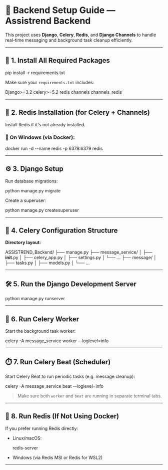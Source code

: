 # 🚀 Backend Setup Guide — Assistrend Backend

This project uses **Django**, **Celery**, **Redis**, and **Django Channels** to handle real-time messaging and background task cleanup efficiently.

---

## 📆 1. Install All Required Packages


pip install -r requirements.txt


Make sure your `requirements.txt` includes:


Django>=3.2
celery>=5.2
redis
channels
channels_redis


---

## 🔧 2. Redis Installation (for Celery + Channels)

Install Redis if it's not already installed.

### 🩟 On Windows (via Docker):


docker run -d --name redis -p 6379:6379 redis


---

## ⚙️ 3. Django Setup

Run database migrations:


python manage.py migrate


Create a superuser:


python manage.py createsuperuser


---

## 🧐 4. Celery Configuration Structure

**Directory layout:**


ASSISTREND_Backend/
├── manage.py
├── message_service/
│   ├── __init__.py
│   ├── celery_app.py
│   ├── settings.py
│   └── ...
├── message/
│   ├── tasks.py
│   ├── models.py
│   └── ...


---

## 🛠️ 5. Run the Django Development Server


python manage.py runserver


---

## 🔄 6. Run Celery Worker

Start the background task worker:


celery -A message_service worker --loglevel=info


---

## ⏱️ 7. Run Celery Beat (Scheduler)

Start Celery Beat to run periodic tasks (e.g. message cleanup):


celery -A message_service beat --loglevel=info


> Make sure both `worker` and `beat` are running in separate terminal tabs.

---

## 📱 8. Run Redis (If Not Using Docker)

If you prefer running Redis directly:

* Linux/macOS:

  
  redis-server
  
* Windows (via Redis MSI or Redis for WSL2)

---


